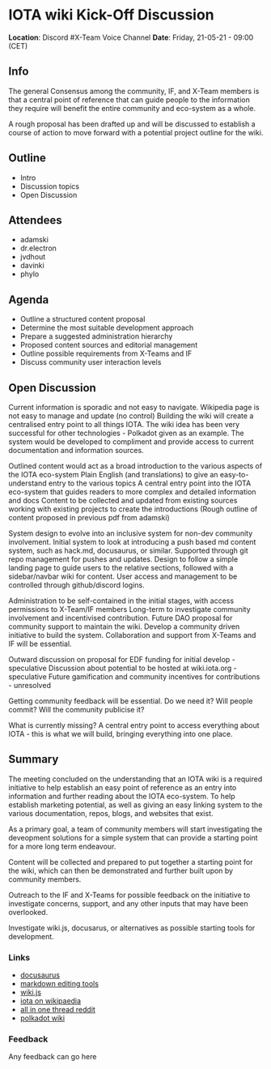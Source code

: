 # IOTA wiki Kick-Off Discussion

**Location**: Discord #X-Team Voice Channel
**Date**: Friday, 21-05-21 - 09:00 (CET)

## Info

The general Consensus among the community, IF, and X-Team members is that a central point of reference that can guide people to the information they require will benefit the entire community and eco-system as a whole.

A rough proposal has been drafted up and will be discussed to establish a course of action to move forward with a potential project outline for the wiki.

## Outline

- Intro
- Discussion topics
- Open Discussion

## Attendees

- adamski
- dr.electron
- jvdhout
- davinki
- phylo

## Agenda

- Outline a structured content proposal
- Determine the most suitable development approach
- Prepare a suggested administration hierarchy
- Proposed content sources and editorial management
- Outline possible requirements from X-Teams and IF
- Discuss community user interaction levels

## Open Discussion

Current information is sporadic and not easy to navigate.
Wikipedia page is not easy to manage and update (no control)
Building the wiki will create a centralised entry point to all things IOTA.
The wiki idea has been very successful for other technologies - Polkadot given as an example.
The system would be developed to compliment and provide access to current documentation and information sources.

Outlined content would act as a broad introduction to the various aspects of the IOTA eco-system
Plain English (and translations) to give an easy-to-understand entry to the various topics
A central entry point into the IOTA eco-system that guides readers to more complex and detailed information and docs
Content to be collected and updated from existing sources working with existing projects to create the introductions
(Rough outline of content proposed in previous pdf from adamski)

System design to evolve into an inclusive system for non-dev community involvement.
Initial system to look at introducing a push based md content system, such as hack.md, docusaurus, or similar.
Supported through git repo management for pushes and updates.
Design to follow a simple landing page to guide users to the relative sections, followed with a sidebar/navbar wiki for content.
User access and management to be controlled through github/discord logins.

Administration to be self-contained in the initial stages, with access permissions to X-Team/IF members
Long-term to investigate community involvement and incentivised contribution.
Future DAO proposal for community support to maintain the wiki.
Develop a community driven initiative to build the system.
Collaboration and support from X-Teams and IF will be essential.

Outward discussion on proposal for EDF funding for initial develop - speculative
Discussion about potential to be hosted at wiki.iota.org - speculative
Future gamification and community incentives for contributions - unresolved

Getting community feedback will be essential.
Do we need it? Will people commit? Will the community publicise it?

What is currently missing?
A central entry point to access everything about IOTA - this is what we will build, bringing everything into one place.

## Summary

The meeting concluded on the understanding that an IOTA wiki is a required initiative to help establish an easy point of reference as an entry into information and further reading about the IOTA eco-system. To help establish marketing potential, as well as giving an easy linking system to the various documentation, repos, blogs, and websites that exist.

As a primary goal, a team of community members will start investigating the deveopment solutions for a simple system that can provide a starting point for a more long term endeavour.

Content will be collected and prepared to put together a starting point for the wiki, which can then be demonstrated and further built upon by community members.

Outreach to the IF and X-Teams for possible feedback on the initiative to investigate concerns, support, and any other inputs that may have been overlooked.

Investigate wiki.js, docusarus, or alternatives as possible starting tools for development.

### Links

- [docusaurus](https://docusaurus.io/docs/markdown-features)
- [markdown editing tools](https://code.visualstudio.com/docs/languages/markdown)
- [wiki.js](https://js.wiki)
- [iota on wikipaedia](<https://en.wikipedia.org/wiki/IOTA_(technology)>)
- [all in one thread reddit](https://www.reddit.com/r/Iota/comments/md7mt7/iota_allinone_thread/)
- [polkadot wiki](https://wiki.polkadot.network/)

### Feedback

Any feedback can go here

